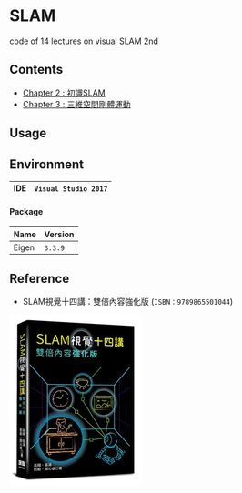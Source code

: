 # SLAM
code of 14 lectures on visual SLAM 2nd

## Contents
* [Chapter 2 : 初識SLAM](ch2/ch2.md)
* [Chapter 3 : 三維空間剛體運動](ch3/ch3.md)

## Usage

## Environment
|IDE|`Visual Studio 2017`|
|-|-| 

#### Package
|Name|Version|
|-|-|
|Eigen|`3.3.9`|

## Reference
* SLAM視覺十四講：雙倍內容強化版 (`ISBN：9789865501044`)

![Reference](https://github.com/Offliners/SLAM/blob/main/reference.png)
